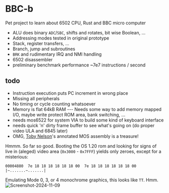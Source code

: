 # BBC-b
Pet project to learn about 6502 CPU, Rust and BBC micro computer

* ALU does binary `ADC`/`SBC`, shifts and rotates, bit wise Boolean, ...
* Addressing modes tested in original prototype
* Stack, register transfers, ...
* Branch, jump and subroutines
* `BRK` and rudimentary IRQ and NMI handling
* 6502 disassembler
* preliminary benchmark performance ~7e7 instructions / second
## todo
* Instruction execution puts PC increment in wrong place
* Missing all peripherals
* No timing or cycle counting whatsoever
* Memory is flat 64kB RAM --- Needs some way to add memory mapped I/O, maybe write protect ROM area, bank switching, ...
* needs mos6522 for system VIA to build some kind of keyboard interface
* needs quick 'n' dirty frame buffer to see what's going on (do proper video ULA and 6845 later)
* OMG, [Toby Nelson](https://tobylobster.github.io/mos/mos/index.html)'s annotated MOS assembly is a treasure!

Hmmm. So far so good. Booting the OS 1.20 rom and looking for signs of live in (aleged) video area (`0x3000` - `0x7FFF`) yields only zeroes, except for a misterious:                                                                     
```                                                                             
00004880  7e 18 18 18 18 18 18 00  7e 18 18 18 18 18 18 00  |~.......~.......|  
```                                                                             
Emulating Mode 0, 3, or 4 monochrome graphics, this looks like `TT`. Hmm.    
![Screenshot-2024-11-09](https://github.com/user-attachments/assets/7159f916-6cf3-4d72-bda9-4e6889c4789a)
